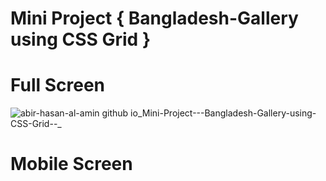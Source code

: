 # Mini Project { Bangladesh-Gallery using CSS Grid }

# Full Screen
 
![abir-hasan-al-amin github io_Mini-Project---Bangladesh-Gallery-using-CSS-Grid--_](https://github.com/Abir-Hasan-Al-amin/Mini-Project---Bangladesh-Gallery-using-CSS-Grid--/assets/140844292/0fa54110-c583-4958-b6b6-e99a9fccc71e)

# Mobile Screen
